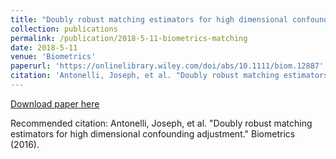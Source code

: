 ```yaml
---
title: "Doubly robust matching estimators for high dimensional confounding adjustment."
collection: publications
permalink: /publication/2018-5-11-biometrics-matching
date: 2018-5-11
venue: 'Biometrics'
paperurl: 'https://onlinelibrary.wiley.com/doi/abs/10.1111/biom.12887'
citation: 'Antonelli, Joseph, et al. "Doubly robust matching estimators for high dimensional confounding adjustment." Biometrics (2016).'
---
```


[Download paper here](https://arxiv.org/pdf/1612.00424.pdf)

Recommended citation: Antonelli, Joseph, et al. "Doubly robust matching estimators for high dimensional confounding adjustment." Biometrics (2016).
